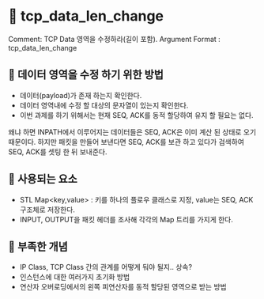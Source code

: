# :speech_balloon: tcp_data_len_change

Comment: TCP Data 영역을 수정하라(길이 포함).
Argument Format : tcp_data_len_change <from string> <to string>

## :green_book: 데이터 영역을 수정 하기 위한 방법
  - 데이터(payload)가 존재 하는지 확인한다.
  - 데이터 영역내에 수정 할 대상의 문자열이 있는지 확인한다.
  - 이번 과제를 하기 위해서는 현재 SEQ, ACK를 동적 할당하여 유지 할 필요는 없다.
  
왜냐 하면 INPATH에서 이루어지는 데이터들은 SEQ, ACK은 이미 계산 된 상태로 오기 때문이다.
하지만 패킷을 만들어 보낸다면 SEQ, ACK를 보관 하고 있다가 검색하여 SEQ, ACK를 셋팅 한 뒤 보내준다.

## :green_book: 사용되는 요소

- STL Map<key,value> : 키를 하나의 플로우 클래스로 지정, value는 SEQ, ACK 구조체로 저장한다.
- INPUT, OUTPUT을 패킷 헤더를 조사해 각각의 Map 트리를 가지게 한다.

## :green_book: 부족한 개념

- IP Class, TCP Class 간의 관계를 어떻게 둬야 될지.. 상속?
- 인스턴스에 대한 여러가지 초기화 방법
- 연산자 오버로딩에서의 왼쪽 피연산자를 동적 할당된 영역으로 받는 방법
